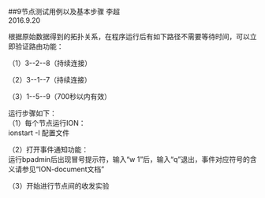 ##9节点测试用例以及基本步骤
李超  
2016.9.20

根据原始数据得到的拓扑关系，在程序运行后有如下路径不需要等待时间，可以立即验证路由功能：

（1）3--2--8（持续连接）

（2）3--1--7（持续连接）

（3）1--5--9（700秒以内有效）

运行步骤如下：  
（1）每个节点运行ION：  
ionstart -I 配置文件
  
（2）打开事件通知功能：  
运行bpadmin后出现冒号提示符，输入“w 1”后，输入“q”退出，事件对应符号的含义请参见“ION-document文档”  

（3）开始进行节点间的收发实验